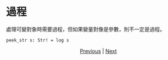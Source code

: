 # 過程

處理可變對象時需要過程，但如果變量對像是參數，則不一定是過程。


```erg
peek_str s: Str! = log s
```

<p align='center'>
    <a href='./07_side_effect.md'>Previous</a> | <a href='./09_builtin_procs.md'>Next</a>
</p>